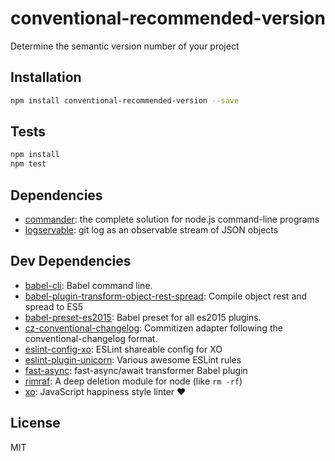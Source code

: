 # conventional-recommended-version 

Determine the semantic version number of your project

## Installation

```sh
npm install conventional-recommended-version --save
```


## Tests

```sh
npm install
npm test
```

## Dependencies

- [commander](https://github.com/tj/commander.js): the complete solution for node.js command-line programs
- [logservable](https://github.com/JamieMason/logservable): git log as an observable stream of JSON objects

## Dev Dependencies

- [babel-cli](https://github.com/babel/babel/tree/master/packages): Babel command line.
- [babel-plugin-transform-object-rest-spread](https://github.com/babel/babel/tree/master/packages): Compile object rest and spread to ES5
- [babel-preset-es2015](https://github.com/babel/babel/tree/master/packages): Babel preset for all es2015 plugins.
- [cz-conventional-changelog](https://github.com/commitizen/cz-conventional-changelog): Commitizen adapter following the conventional-changelog format.
- [eslint-config-xo](https://github.com/sindresorhus/eslint-config-xo): ESLint shareable config for XO
- [eslint-plugin-unicorn](https://github.com/sindresorhus/eslint-plugin-unicorn): Various awesome ESLint rules
- [fast-async](https://github.com/MatAtBread/fast-async): fast-async/await transformer Babel plugin
- [rimraf](https://github.com/isaacs/rimraf): A deep deletion module for node (like `rm -rf`)
- [xo](https://github.com/sindresorhus/xo): JavaScript happiness style linter ❤️


## License

MIT
